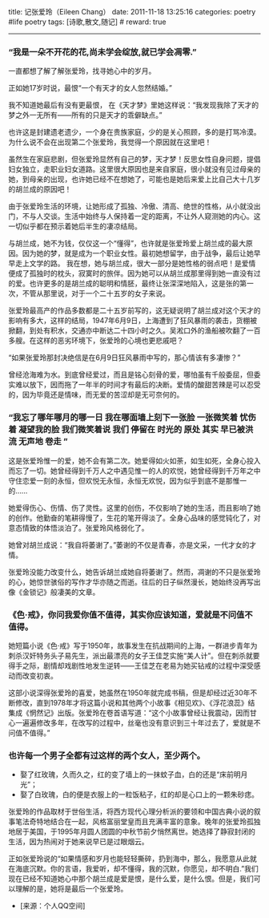 title: 记张爱玲（Eileen Chang）
date: 2011-11-18 13:25:16
categories: poetry #life poetry
tags: [诗歌,散文,随记]  # <!--more-->
reward: true

---

### “我是一朵不开花的花,尚未学会绽放,就已学会凋零.”

一直都想了解了解张爱玲，找寻她心中的岁月。

 正如她17岁时说，最恨“一个有天才的女人忽然结婚。”
 
 <!--more-->
 
我不知道她最后有没有更最恨， 在《天才梦》里她这样说：“我发现我除了天才的梦之外一无所有——所有的只是天才的乖僻缺点。”

也许这是封建遗老遗少，一个身在贵族家庭，少的是关心照顾，多的是打骂冷漠。为什么说不会在出现第二个张爱玲，我觉得一个原因就在这里吧！

虽然生在家庭悲剧，但张爱玲显然有自己的梦，天才梦！反思女性自身问题，提倡妇女独立，走职业妇女道路。这里很大原因也是来自家庭，很小就没有见过母亲的她，到母亲的出现，也许她已经不在想她了，可能也是她后来爱上比自己大十几岁的胡兰成的原因吧！

由于张爱玲生活的环境，让她形成了孤独、冷傲、清高、绝世的性格，从小就没出门，不与人交谈。生活中始终与人保持着一定的距离，不让外人窥测她的内心。这一切似乎都在预示着她后半生的凄凉结局。

与胡兰成，她不为钱，仅仅这一个“懂得”，也许就是张爱玲爱上胡兰成的最大原因。因为她的梦，就是成为一个职业女性。最初她想留学，由于战争，最后让她早早走上文学的路。 我在想，她与胡兰成，很大一部分是她性格的弱点吧！是爱情便成了孤独时的枕头，寂寞时的旅伴。因为她可以从胡兰成那里得到她一直没有过的爱。也许更多的是胡兰成的聪明和情胚，最终让张深深地陷入，这是张的第一次，不管从那里说，对于一个二十五岁的女子来说。

张爱玲最高产的作品多数都是二十五岁前写的，这无疑说明了胡兰成对这个天才的影响有多大，这样的结局，1947年6月9日，上海遭到了狂风暴雨的袭击，货棚被掀翻，到处有积水，交通亦中断达二十四小时之久。吴淞口外的渔船被吹翻了一百多艘。在这样的恶劣环境下，张爱玲的心境也更悲戚吧？ 

“如果张爱玲那封决绝信是在6月9日狂风暴雨中写的，那心情该有多凄惨？” 


曾经沧海难为水。到底曾经爱过，而且是铭心刻骨的爱，哪怕虽有千般委屈，但委实难以放下，因而拖了一年半的时间才有最后的决断。爱情的酸甜苦辣是可以忍受的，因为毕竟还是情味，而无爱的苦涩却是无可奈何的。
 
 
### “我忘了哪年哪月的哪一日 我在哪面墙上刻下一张脸 一张微笑着 忧伤着 凝望我的脸 我们微笑着说 我们 停留在 时光的 原处 其实 早已被洪流 无声地 卷走 ”

这是张爱玲惟一的爱，她不会有第二次。她爱得如火如荼，如生如死，全身心投入而忘了一切。她曾经得到千万人之中遇见惟一的人的欢悦，她曾经得到千万年之中守住恋爱一刻的永恒，但欢悦无永恒，永恒无欢悦，因为似乎到底不是那惟一的……

她爱得伤心、伤情、伤了灵性。这里的创伤，不仅影响了她的生活，而且影响了她的创作。他勤奋的笔耕得慢了，生花的笔开得淡了。全身心品味的感觉钝化了，对意态情致的体悟淡泊了。张爱玲风格弱化了。

她曾对胡兰成说：“我自将萎谢了。”萎谢的不仅是青春，亦是文采，一代才女的才情。

张爱玲没能力改变什么，她告诉胡兰成她自将萎谢了。然而，凋谢的不只是张爱玲的心，她惊世骇俗的写作才华亦随之而逝。往后的日子纵然漫长，她始终没再写出像《金锁记》般凄美的文章。
 
 
### 《色·戒》，你问我爱你值不值得，其实你应该知道，爱就是不问值不值得。

她短篇小说《色·戒》写于1950年，故事发生在抗战期间的上海，一群进步青年为刺杀汉奸特务头子易先生，派出最漂亮的女子王佳芝实施“美人计”。但在刺杀就要得手之际，剧情却戏剧性地发生逆转——王佳芝在老易为她买钻戒的过程中深受感动而改变初衷。

这部小说深得张爱玲的喜爱，她虽然在1950年就完成书稿，但是却经过近30年不断修改，直到1978年才将这篇小说和其他两个小故事《相见欢》、《浮花浪蕊》结集成《惘然记》出版。张爱玲在卷首语写道：“这个小故事曾经让我震动，因而甘心一遍遍修改多年，在改写的过程中，丝毫也没有意识到三十年过去了，爱就是不问值不值得。”

### 也许每一个男子全都有过这样的两个女人，至少两个。
* 娶了红玫瑰，久而久之，红的变了墙上的一抹蚊子血，白的还是“床前明月光”；
* 娶了白玫瑰，白的便是衣服上的一粒饭粘子，红的却是心口上的一颗朱砂痣。

张爱玲的作品取材于世俗生活，将西方现代心理分析派的要领和中国古典小说的叙事笔法奇特地结合在一起，风格富丽堂皇而且充满丰富的意象。晚年的张爱玲孤独地居于美国，于1995年月圆人团圆的中秋节前夕悄然离世。她选择了静寂封闭的生活，因为热闹对于她来说早已是过眼烟云。

正如张爱玲说的“如果情感和岁月也能轻轻撕碎，扔到海中，那么，我愿意从此就在海底沉默。你的言语，我爱听，却不懂得，我的沉默，你愿见，却不明白.”我们现在已经不知道她心中那个胡兰成是爱是恨，是什么爱，是什么恨。但是，我们可以理解的是，她将是最后一个张爱玲。


- [来源：个人QQ空间]
